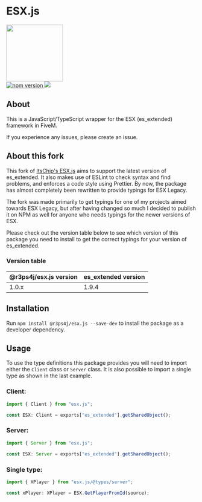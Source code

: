 # ESX.js

<div style="margin: auto 0; width: 100%">
  <img src="https://i.imgur.com/lj2RCGp.jpg" width="150" height="150"/>
  <div>
  <a href="https://www.npmjs.com/package/@r3ps4j/esx.js">
    <img src="https://img.shields.io/npm/v/@r3ps4j/esx.js?style=flat" alt="npm version">
  </a>
  <a href="https://www.npmjs.com/package/@r3ps4j/esx.js">
    <img src="https://img.shields.io/npm/dm/@r3ps4j/esx.js?style=flat">
  </a>
</div>

## About

This is a JavaScript/TypeScript wrapper for the ESX (es_extended) framework in FiveM.

If you experience any issues, please create an issue.

## About this fork

This fork of [ItsChip's ESX.js](https://github.com/itschip/esx.js) aims to support the latest version of es_extended. It also makes use of ESLint to check syntax and find problems, and enforces a code style using Prettier. By now, the package has almost completely been rewritten to provide typings for ESX Legacy.

The fork was made primarily to get typings for one of my projects aimed towards ESX Legacy, but after having changed so much I decided to publish it on NPM as well for anyone who needs typings for the newer versions of ESX.

Please check out the version table below to see which version of this package you need to install to get the correct typings for your version of es_extended.

### Version table

| @r3ps4j/esx.js version | es_extended version |
| ---------------------- | ------------------- |
| 1.0.x                  | 1.9.4               |

## Installation

Run `npm install @r3ps4j/esx.js --save-dev` to install the package as a developer dependency. 

## Usage

To use the type definitions this package provides you will need to import either the `Client` class or `Server` class. It is also possible to import a single type as shown in the last example.

### Client:

```ts
import { Client } from "esx.js";

const ESX: Client = exports["es_extended"].getSharedObject();
```

### Server:

```ts
import { Server } from "esx.js";

const ESX: Server = exports["es_extended"].getSharedObject();
```

### Single type:

```ts
import { XPlayer } from "esx.js/@types/server";

const xPlayer: XPlayer = ESX.GetPlayerFromId(source);
```
